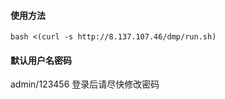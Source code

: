 
#### 使用方法
```shell
bash <(curl -s http://8.137.107.46/dmp/run.sh)
```

#### 默认用户名密码
admin/123456
登录后请尽快修改密码